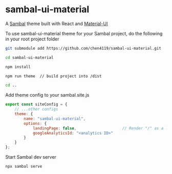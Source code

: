 # sambal-ui-material

A [Sambal](https://www.sambal.dev) theme built with React and [Material-UI](https://material-ui.com)

To use sambal-ui-material theme for your Sambal project, do the following in your root project folder

```sh
git submodule add https://github.com/chen4119/sambal-ui-material.git

cd sambal-ui-material

npm install

npm run theme  // build project into /dist

cd ..
```

Add theme config to your sambal.site.js

```js
export const siteConfig = {
    // ...other configs
    theme: {
        name: "sambal-ui-material",
        options: {
            landingPage: false,                    // Render "/" as a landing page
            googleAnalyticsId: "<analytics ID>"
        }
    }
};
```

Start Sambal dev server

```sh
npx sambal serve
```